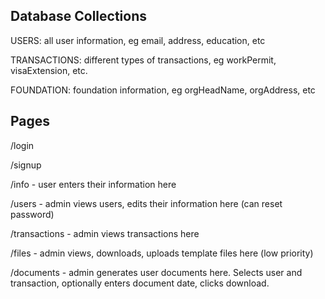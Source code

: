 ## Database Collections

USERS: all user information, eg email, address, education, etc

TRANSACTIONS: different types of transactions, eg workPermit, visaExtension, etc.

FOUNDATION: foundation information, eg orgHeadName, orgAddress, etc

## Pages

/login

/signup

/info - user enters their information here

/users - admin views users, edits their information here (can reset password)

/transactions - admin views transactions here

/files - admin views, downloads, uploads template files here (low priority)

/documents - admin generates user documents here. Selects user and transaction, optionally enters document date, clicks download.
